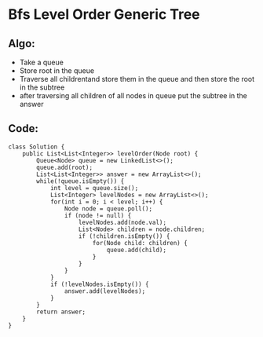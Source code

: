 # Bfs Level Order Generic Tree
## Algo:
* Take a queue
* Store root in the queue
* Traverse all childrentand store them in the queue and then store the root in the subtree
* after traversing all children of all nodes in queue put the subtree in the answer
## Code:
```
class Solution {
    public List<List<Integer>> levelOrder(Node root) {
        Queue<Node> queue = new LinkedList<>();
        queue.add(root);
        List<List<Integer>> answer = new ArrayList<>();
        while(!queue.isEmpty()) {
            int level = queue.size();
            List<Integer> levelNodes = new ArrayList<>();
            for(int i = 0; i < level; i++) {
                Node node = queue.poll();
                if (node != null) {
                    levelNodes.add(node.val);
                    List<Node> children = node.children;
                    if (!children.isEmpty()) {
                        for(Node child: children) {
                            queue.add(child);
                        }
                    }
                }
            }
            if (!levelNodes.isEmpty()) {
                answer.add(levelNodes);
            }
        }
        return answer;
    }
}    
```
```

